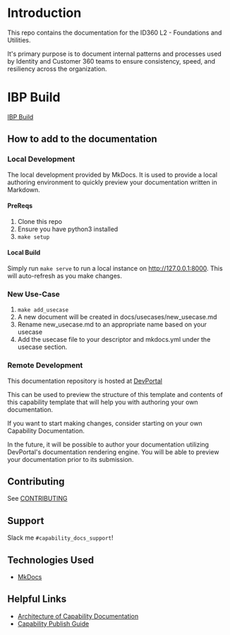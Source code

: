 Introduction
============

This repo contains the documentation for the  ID360 L2 - Foundations and Utilities.  

It's primary purpose is to document internal patterns and processes used by Identity and Customer 360 teams to ensure consistency, speed, and resiliency across the organization.

# IBP Build
[IBP Build](https://build.intuit.com/identity/job/identity-utilities/job/id360-utilities-devx-docs/job/master/)

## How to add to the documentation

### Local Development
The local development provided by MkDocs.  It is used to provide a local authoring environment to quickly preview your documentation written in Markdown.

#### PreReqs
1. Clone this repo
1. Ensure you have python3 installed
1. `make setup`

#### Local Build

Simply run `make serve` to run a local instance on http://127.0.0.1:8000.  This will auto-refresh as you make changes.

### New Use-Case
1. `make add_usecase`
1. A new document will be created in docs/usecases/new_usecase.md
1. Rename new_usecase.md to an appropriate name based on your usecase
1. Add the usecase file to your descriptor and mkdocs.yml under the usecase section.

### Remote Development
This documentation repository is hosted at [DevPortal](https://devportal.intuit.com/app/dp/capability/001/capabilityDocs/docs/index.md)

This can be used to preview the structure of this template and contents of this capability template that will help you with authoring your own documentation.

If you want to start making changes, consider starting on your own Capability Documentation.

In the future, it will be possible to author your documentation utilizing DevPortal's documentation rendering engine.  You will be able to preview your documentation prior to its submission.

## Contributing

See [CONTRIBUTING](CONTRIBUTING.md)

## Support

Slack me `#capability_docs_support`!

## Technologies Used

* [MkDocs](https://www.mkdocs.org/)

## Helpful Links
* [Architecture of Capability Documentation](https://wiki.intuit.com/display/devportal/Capability+Docs+Architecture)
* [Capability Publish Guide](https://devportal.intuit.com/app/dp/capability/1087/capabilityDocs/docs/user/publish-docs.md)
